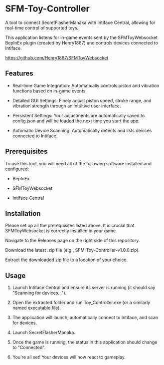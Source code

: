 # SFM-Toy-Controller

A tool to connect SecretFlasherManaka with Intiface Central, allowing for real-time control of supported toys.

This application listens for in-game events sent by the SFMToyWebsocket BepInEx plugin (created by Henry1887) and controls devices connected to Intiface.

https://github.com/Henry1887/SFMToyWebsocket

## Features
+ Real-time Game Integration: Automatically controls piston and vibration functions based on in-game events.

+ Detailed GUI Settings: Finely adjust piston speed, stroke range, and vibration strength through an intuitive user interface.

+ Persistent Settings: Your adjustments are automatically saved to config.json and will be loaded the next time you start the app.

+ Automatic Device Scanning: Automatically detects and lists devices connected to Intiface.

## Prerequisites
To use this tool, you will need all of the following software installed and configured:

+ BepInEx

+ SFMToyWebsocket

+ Intiface Central


## Installation
Please set up all the prerequisites listed above. It is crucial that SFMToyWebsocket is correctly installed in your game.

Navigate to the Releases page on the right side of this repository.

Download the latest .zip file (e.g., SFM-Toy-Controller-v1.0.0.zip).

Extract the downloaded zip file to a location of your choice.

## Usage
1. Launch Intiface Central and ensure its server is running (it should say "Scanning for devices...").

2. Open the extracted folder and run Toy_Controller.exe (or a similarly named executable file).

3. The application will launch, automatically connect to Intiface, and scan for devices.

4. Launch SecretFlasherManaka.

5. Once the game is running, the status in this application should change to "Connected".

6. You're all set! Your devices will now react to gameplay.
